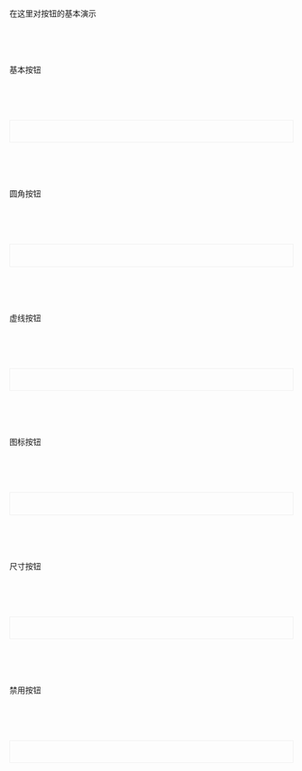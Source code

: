<div>在这里对按钮的基本演示</div>
<script setup>
import demo1 from './demo1.vue';
import demo2 from './demo2.vue';
import demo3 from './demo3.vue';
import demo4 from './demo4.vue';
import demo5 from './demo5.vue';
import demo6 from './demo6.vue';
import DOC from '@/components/docview.vue';
import codeds from '@/components/codeds.vue';
const propDoc =  [
  [ "type","类型","string","default / primary / info / success / warning / danger","default",],
  ["tsy", "是否虚线为按钮", "boolean", "-", "false"],
  ["sizes", "大小", "string", "small /  big", "default"],
  ["round", "是否为圆角按钮", "boolean", "-", "false"],
  ["icon", "图标按钮", "boolean", "-", "false"],
  ["dis", "是否禁用", "boolean", "-", "fasle"],
];
</script>
<div class="btndoc1">基本按钮</div>
<div class="btndoc2">
<demo1></demo1>
</div>
<Suspense><codeds compname="lbutton" demoname="demo1"></codeds></Suspense>

<div class="btndoc1">圆角按钮</div>
<div class="btndoc2">
<demo2></demo2>
</div>
<Suspense><codeds compname="lbutton" demoname="demo2"></codeds></Suspense>
<div class="btndoc1">虚线按钮</div>
<div class="btndoc2">
<demo3></demo3>
</div>
<Suspense><codeds compname="lbutton" demoname="demo3"></codeds></Suspense>
<div class="btndoc1">图标按钮</div>
<div class="btndoc2">
<demo4></demo4>
</div>
<Suspense><codeds compname="lbutton" demoname="demo4"></codeds></Suspense>
<div class="btndoc1">尺寸按钮</div>
<div class="btndoc2">
<demo5></demo5>
</div>
<Suspense><codeds compname="lbutton" demoname="demo5"></codeds></Suspense>
<div class="btndoc1">禁用按钮</div>
<div class="btndoc2">
<demo6></demo6>
</div>
<Suspense><codeds compname="lbutton" demoname="demo6"></codeds></Suspense>
<div>
<div class="btndoc1">
<DOC title="属性" type=prop :body="propDoc"></DOC>
</div>
</div>
<style scoped>
    .btndoc2{
        display:"block";
        border:1px solid #f0f0f0;
        /* height:20vh; */
        padding-top:2vw;
        padding-bottom:2vw;
       margin-top:2vh;
    }
    .btndoc1{
        margin-top:2vh;
    }
</style>
